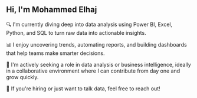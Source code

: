 ## Hi, I'm Mohammed Elhaj

🔍 I'm currently diving deep into data analysis using Power BI, Excel, Python, and SQL to turn raw data into actionable insights.

📊 I enjoy uncovering trends, automating reports, and building dashboards that help teams make smarter decisions.

🚀 I'm actively seeking a role in data analysis or business intelligence, ideally in a collaborative environment where I can contribute from day one and grow quickly.

💬 If you're hiring or just want to talk data, feel free to reach out!
